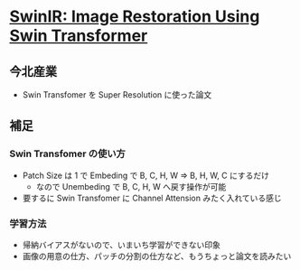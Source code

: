 # [SwinIR: Image Restoration Using Swin Transformer](https://arxiv.org/abs/2108.10257)

## 今北産業

* Swin Transfomer を Super Resolution に使った論文


## 補足

### Swin Transfomer の使い方
* Patch Size は 1 で Embeding で B, C, H, W => B, H, W, C にするだけ
  * なので Unembeding で B, C, H, W へ戻す操作が可能
* 要するに Swin Transfomer に Channel Attension みたく入れている感じ

### 学習方法
* 帰納バイアスがないので、いまいち学習ができない印象
* 画像の用意の仕方、パッチの分割の仕方など、もうちょっと論文を読みたい

